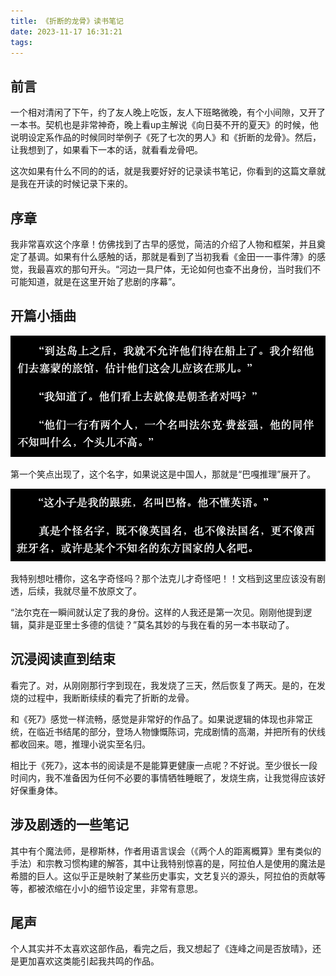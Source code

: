 ```yaml
---
title: 《折断的龙骨》读书笔记
date: 2023-11-17 16:31:21
tags:
---
```


## 前言

一个相对清闲了下午，约了友人晚上吃饭，友人下班略微晚，有个小间隙，又开了一本书。契机也是非常神奇，晚上看up主解说《向日葵不开的夏天》的时候，他说明设定系作品的时候同时举例子《死了七次的男人》和《折断的龙骨》。然后，让我想到了，如果看下一本的话，就看看龙骨吧。

这次如果有什么不同的的话，就是我要好好的记录读书笔记，你看到的这篇文章就是我在开读的时候记录下来的。

## 序章

我非常喜欢这个序章！仿佛找到了古早的感觉，简洁的介绍了人物和框架，并且奠定了基调。如果有什么感触的话，那就是看到了当初我看《金田一一事件薄》的感觉，我最喜欢的那句开头。“河边一具尸体，无论如何也查不出身份，当时我们不可能知道，就是在这里开始了悲剧的序幕”。

## 开篇小插曲

![看到了奇怪的名字](book-1-the-broken-dragon-bone/some-name.png)

第一个笑点出现了，这个名字，如果说这是中国人，那就是“巴嘎推理”展开了。

![跟班登场](book-1-the-broken-dragon-bone/strang-name.png)

我特别想吐槽你，这名字奇怪吗？那个法克儿才奇怪吧！！文档到这里应该没有剧透，后续，我就尽量不放原文了。

“法尔克在一瞬间就认定了我的身份。这样的人我还是第一次见。刚刚他提到逻辑，莫非是亚里士多德的信徒？”莫名其妙的与我在看的另一本书联动了。

## 沉浸阅读直到结束

看完了。对，从刚刚那行字到现在，我发烧了三天，然后恢复了两天。是的，在发烧的过程中，我断断续续的看完了折断的龙骨。

和《死7》感觉一样流畅，感觉是非常好的作品了。如果说逻辑的体现也非常正统，在临近书结尾的部分，登场人物慷慨陈词，完成剧情的高潮，并把所有的伏线都收回来。嗯，推理小说实至名归。

相比于《死7》，这本书的阅读是不是能算更健康一点呢？不好说。至少很长一段时间内，我不准备因为任何不必要的事情牺牲睡眠了，发烧生病，让我觉得应该好好保重身体。

## 涉及剧透的一些笔记

其中有个魔法师，是穆斯林，作者用语言误会（《两个人的距离概算》里有类似的手法）和宗教习惯构建的解答，其中让我特别惊喜的是，阿拉伯人是使用的魔法是希腊的巨人。这似乎正是映射了某些历史事实，文艺复兴的源头，阿拉伯的贡献等等，都被浓缩在小小的细节设定里，非常有意思。

## 尾声

个人其实并不太喜欢这部作品，看完之后，我又想起了《连峰之间是否放晴》，还是更加喜欢这类能引起我共鸣的作品。
